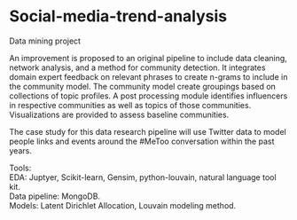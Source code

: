 # Social-media-trend-analysis
Data mining project

An improvement is proposed to an original pipeline to include data cleaning, network analysis, and a method for
community detection. It integrates domain expert feedback on relevant phrases to create n-grams to include in the
community model. The community model create groupings based on collections of topic profiles. A post processing
module identifies influencers in respective communities as well as topics of those communities. Visualizations are
provided to assess baseline communities.

The case study for this data research pipeline will use Twitter data to model people links and events around the
#MeToo conversation within the past years. 

Tools:  
EDA: Juptyer, Scikit-learn, Gensim, python-louvain, natural language tool kit.       
Data pipeline: MongoDB.       
Models: Latent Dirichlet Allocation, Louvain modeling method.       




